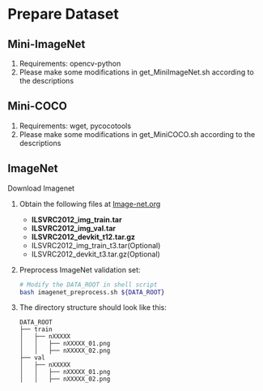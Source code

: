 # Prepare Dataset
## Mini-ImageNet
1. Requirements: opencv-python
2. Please make some modifications in get_MiniImageNet.sh according to the descriptions

## Mini-COCO
1. Requirements: wget, pycocotools
2. Please make some modifications in get_MiniCOCO.sh according to the descriptions

## ImageNet
Download Imagenet
1.  Obtain the following files at [Image-net.org](https://image-net.org/index.php)
    * **ILSVRC2012_img_train.tar**
    * **ILSVRC2012_img_val.tar**
    * **ILSVRC2012_devkit_t12.tar.gz**
    * ILSVRC2012_img_train_t3.tar(Optional)
    * ILSVRC2012_devkit_t3.tar.gz(Optional)
2. Preprocess ImageNet validation set:

    ``` bash
    # Modify the DATA_ROOT in shell script
    bash imagenet_preprocess.sh ${DATA_ROOT}
    ```
3. The directory structure should look like this:
   ```none
   DATA_ROOT
   ├── train
   │   ├── nXXXXX
   │   │   ├── nXXXXX_01.png
   │   │   ├── nXXXXX_02.png   
   ├── val
   │   ├── nXXXXX
   │   │   ├── nXXXXX_01.png
   │   │   ├── nXXXXX_02.png   
   ```
